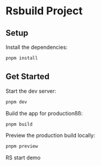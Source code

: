 # Rsbuild Project

## Setup

Install the dependencies:

```bash
pnpm install
```

## Get Started

Start the dev server:

```bash
pnpm dev
```

Build the app for productionßß:

```bash
pnpm build
```

Preview the production build locally:

```bash
pnpm preview
```


RS start demo